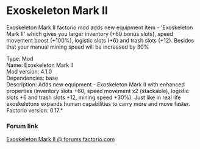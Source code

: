 # Exoskeleton Mark II
Exoskeleton Mark II factorio mod adds new equipment item - 'Exoskeleton Mark II' which gives you larger inventory (+60 bonus slots), speed movement boost (+100%),  logistic slots (+6) and trash slots (+12). Besides that your manual mining speed will be increased by 30%

Type: Mod</br>
Name: Exoskeleton Mark II</br>
Mod version: 4.1.0</br>
Dependencies: base</br>
Description: Adds new equipment - Exoskeleton Mark II with enhanced properties (inventory slots +60, speed movement x2 (stackable), logistic slots +6 and trash slots +12, mining speed +30%). Just like in real life exoskeletons expands human capabilities to carry more and move faster.</br>
Factorio version: 0.17.*

### Forum link
[Exoskeleton Mark II @ forums.factorio.com](https://forums.factorio.com/viewtopic.php?f=93&t=39645&p=235794#p235794)
